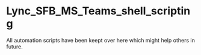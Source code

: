 # Lync_SFB_MS_Teams_shell_scripting
All automation scripts have been keept over here which might help others in future.
